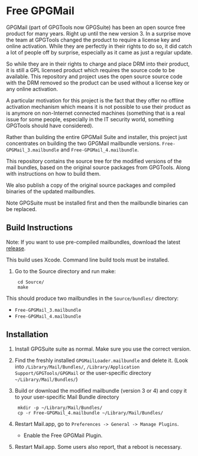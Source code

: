 Free GPGMail
============

GPGMail (part of GPGTools now GPGSuite) has been an open source free product for
many years. Right up until the new version 3. In a surprise move the team at 
GPGTools changed the product to require a license key and online activation.
While they are perfectly in their rights to do so, it did catch a lot of people
off by surprise, especially as it came as just a regular update.

So while they are in their rights to charge and place DRM into their product, it
is still a GPL licensed product which requires the source code to be available.
This repository and project uses the open source source code with the DRM removed
so the product can be used without a license key or any online activation.

A particular motivation for this project is the fact that they offer no offline
activation mechanism which means it is not possible to use their product as is 
anymore on non-Internet connected machines (something that is a real issue for
some people, especially in the IT security world, something GPGTools should have
considered). 

Rather than building the entire GPGMail Suite and installer, this project just
concentrates on building the two GPGMail mailbundle versions. `Free-GPGMail_3.mailbundle`
and `Free-GPGMail_4.mailbundle`.

This repository contains the source tree for the modified versions of the mail bundles,
based on the original source packages from GPGTools. Along
with instructions on how to build them.

We also publish a copy of the original source packages and compiled binaries of the
updated mailbundles.

Note GPGSuite must be installed first and then the mailbundle binaries can be
replaced.


Build Instructions
------------------

Note: If you want to use pre-compiled mailbundles, download the latest [release](../../releases/).

This build uses Xcode. Command line build tools must be installed.

1. Go to the Source directory and run make:

        cd Source/
        make

  This should produce two mailbundles in the `Source/bundles/` directory:
  - `Free-GPGMail_3.mailbundle` 
  - `Free-GPGMail_4.mailbundle`


Installation
------------

1. Install GPGSuite suite as normal. Make sure you use the correct version.

2. Find the freshly installed `GPGMailLoader.mailbundle` and delete it.
   (Look into `/Library/Mail/Bundles/`,
   `/Library/Application Support/GPGTools/GPGMail` or the user-specific directory
   `~/Library/Mail/Bundles/`)

3. Build or download the modified mailbundle (version 3 or 4) and copy it
   to your user-specific Mail Bundle directory

        mkdir -p ~/Library/Mail/Bundles/
        cp -r Free-GPGMail_4.mailbundle ~/Library/Mail/Bundles/

4. Restart Mail.app, go to `Preferences -> General -> Manage Plugins`.
   - Enable the Free GPGMail Plugin.
   
5. Restart Mail.app. Some users also report, that a reboot is necessary.

